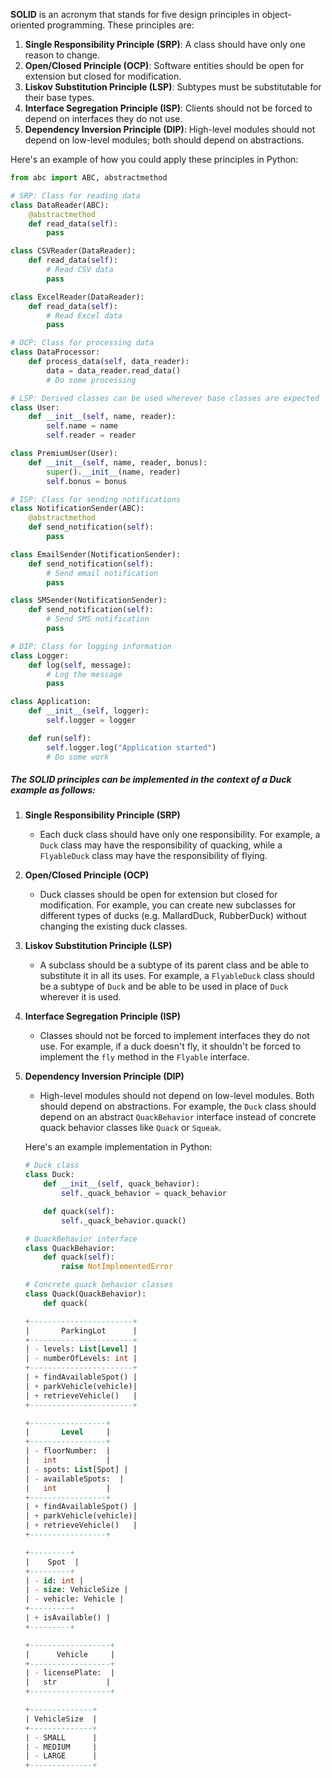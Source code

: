 **SOLID** is an acronym that stands for five design principles in object-oriented programming. These principles are:

1. **Single Responsibility Principle (SRP)**: A class should have only one reason to change.
2. **Open/Closed Principle (OCP)**: Software entities should be open for extension but closed for modification.
3. **Liskov Substitution Principle (LSP)**: Subtypes must be substitutable for their base types.
4. **Interface Segregation Principle (ISP)**: Clients should not be forced to depend on interfaces they do not use.
5. **Dependency Inversion Principle (DIP)**: High-level modules should not depend on low-level modules; both should depend on abstractions.

Here's an example of how you could apply these principles in Python:

```python
from abc import ABC, abstractmethod

# SRP: Class for reading data
class DataReader(ABC):
    @abstractmethod
    def read_data(self):
        pass

class CSVReader(DataReader):
    def read_data(self):
        # Read CSV data
        pass

class ExcelReader(DataReader):
    def read_data(self):
        # Read Excel data
        pass

# OCP: Class for processing data
class DataProcessor:
    def process_data(self, data_reader):
        data = data_reader.read_data()
        # Do some processing

# LSP: Derived classes can be used wherever base classes are expected
class User:
    def __init__(self, name, reader):
        self.name = name
        self.reader = reader

class PremiumUser(User):
    def __init__(self, name, reader, bonus):
        super().__init__(name, reader)
        self.bonus = bonus

# ISP: Class for sending notifications
class NotificationSender(ABC):
    @abstractmethod
    def send_notification(self):
        pass

class EmailSender(NotificationSender):
    def send_notification(self):
        # Send email notification
        pass

class SMSender(NotificationSender):
    def send_notification(self):
        # Send SMS notification
        pass

# DIP: Class for logging information
class Logger:
    def log(self, message):
        # Log the message
        pass

class Application:
    def __init__(self, logger):
        self.logger = logger

    def run(self):
        self.logger.log("Application started")
        # Do some work


```

##### The SOLID principles can be implemented in the context of a Duck example as follows:

1. **Single Responsibility Principle (SRP)**

   * Each duck class should have only one responsibility. For example, a `Duck` class may have the responsibility of quacking, while a `FlyableDuck` class may have the responsibility of flying.
2. **Open/Closed Principle (OCP)**

   * Duck classes should be open for extension but closed for modification. For example, you can create new subclasses for different types of ducks (e.g. MallardDuck, RubberDuck) without changing the existing duck classes.
3. **Liskov Substitution Principle (LSP)**

   * A subclass should be a subtype of its parent class and be able to substitute it in all its uses. For example, a `FlyableDuck` class should be a subtype of `Duck` and be able to be used in place of `Duck` wherever it is used.
4. **Interface Segregation Principle (ISP)**

   * Classes should not be forced to implement interfaces they do not use. For example, if a duck doesn't fly, it shouldn't be forced to implement the `fly` method in the `Flyable` interface.
5. **Dependency Inversion Principle (DIP)**

   * High-level modules should not depend on low-level modules. Both should depend on abstractions. For example, the `Duck` class should depend on an abstract `QuackBehavior` interface instead of concrete quack behavior classes like `Quack` or `Squeak`.

   Here's an example implementation in Python:

   ```python
   # Duck class
   class Duck:
       def __init__(self, quack_behavior):
           self._quack_behavior = quack_behavior

       def quack(self):
           self._quack_behavior.quack()

   # QuackBehavior interface
   class QuackBehavior:
       def quack(self):
           raise NotImplementedError

   # Concrete quack behavior classes
   class Quack(QuackBehavior):
       def quack(

   ```
   ```sql
   +-----------------------+
   |       ParkingLot      |
   +-----------------------+
   | - levels: List[Level] |
   | - numberOfLevels: int |
   +-----------------------+
   | + findAvailableSpot() |
   | + parkVehicle(vehicle)|
   | + retrieveVehicle()   |
   +-----------------------+

   +-----------------+
   |       Level     |
   +-----------------+
   | - floorNumber:  |
   |   int           |
   | - spots: List[Spot] |
   | - availableSpots:  |
   |   int           |
   +-----------------+
   | + findAvailableSpot() |
   | + parkVehicle(vehicle)|
   | + retrieveVehicle()   |
   +-----------------+

   +---------+
   |    Spot  |
   +---------+
   | - id: int |
   | - size: VehicleSize |
   | - vehicle: Vehicle |
   +---------+
   | + isAvailable() |
   +---------+

   +------------------+
   |      Vehicle     |
   +------------------+
   | - licensePlate:  |
   |   str           |
   +------------------+

   +--------------+
   | VehicleSize  |
   +--------------+
   | - SMALL      |
   | - MEDIUM     |
   | - LARGE      |
   +--------------+

   ```
